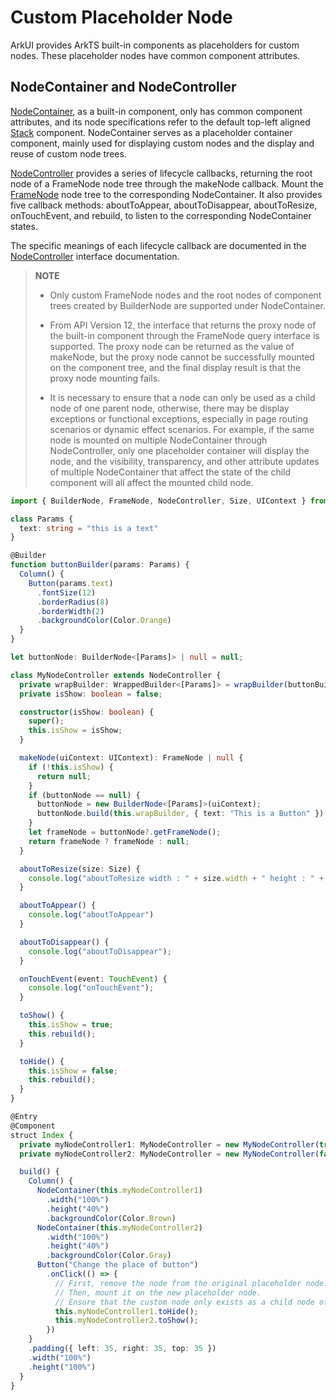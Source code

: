 # Custom Placeholder Node

ArkUI provides ArkTS built-in components as placeholders for custom nodes. These placeholder nodes have common component attributes.

## NodeContainer and NodeController

[NodeContainer](../reference/apis-arkui/arkui-ts/ts-basic-components-nodecontainer.md), as a built-in component, only has common component attributes, and its node specifications refer to the default top-left aligned [Stack](../reference/apis-arkui/arkui-ts/ts-container-stack.md) component. NodeContainer serves as a placeholder container component, mainly used for displaying custom nodes and the display and reuse of custom node trees.

[NodeController](../reference/apis-arkui/js-apis-arkui-nodeController.md) provides a series of lifecycle callbacks, returning the root node of a FrameNode node tree through the makeNode callback. Mount the [FrameNode](../reference/apis-arkui/js-apis-arkui-frameNode.md) node tree to the corresponding NodeContainer. It also provides five callback methods: aboutToAppear, aboutToDisappear, aboutToResize, onTouchEvent, and rebuild, to listen to the corresponding NodeContainer states.

The specific meanings of each lifecycle callback are documented in the [NodeController](../reference/apis-arkui/js-apis-arkui-nodeController.md) interface documentation.

> **NOTE**
> 
> - Only custom FrameNode nodes and the root nodes of component trees created by BuilderNode are supported under NodeContainer.
> 
> - From API Version 12, the interface that returns the proxy node of the built-in component through the FrameNode query interface is supported. The proxy node can be returned as the value of makeNode, but the proxy node cannot be successfully mounted on the component tree, and the final display result is that the proxy node mounting fails.
> 
> - It is necessary to ensure that a node can only be used as a child node of one parent node, otherwise, there may be display exceptions or functional exceptions, especially in page routing scenarios or dynamic effect scenarios. For example, if the same node is mounted on multiple NodeContainer through NodeController, only one placeholder container will display the node, and the visibility, transparency, and other attribute updates of multiple NodeContainer that affect the state of the child component will all affect the mounted child node.

```ts
import { BuilderNode, FrameNode, NodeController, Size, UIContext } from '@kit.ArkUI'

class Params {
  text: string = "this is a text"
}

@Builder
function buttonBuilder(params: Params) {
  Column() {
    Button(params.text)
      .fontSize(12)
      .borderRadius(8)
      .borderWidth(2)
      .backgroundColor(Color.Orange)
  }
}

let buttonNode: BuilderNode<[Params]> | null = null;

class MyNodeController extends NodeController {
  private wrapBuilder: WrappedBuilder<[Params]> = wrapBuilder(buttonBuilder);
  private isShow: boolean = false;

  constructor(isShow: boolean) {
    super();
    this.isShow = isShow;
  }

  makeNode(uiContext: UIContext): FrameNode | null {
    if (!this.isShow) {
      return null;
    }
    if (buttonNode == null) {
      buttonNode = new BuilderNode<[Params]>(uiContext);
      buttonNode.build(this.wrapBuilder, { text: "This is a Button" })
    }
    let frameNode = buttonNode?.getFrameNode();
    return frameNode ? frameNode : null;
  }

  aboutToResize(size: Size) {
    console.log("aboutToResize width : " + size.width + " height : " + size.height)
  }

  aboutToAppear() {
    console.log("aboutToAppear")
  }

  aboutToDisappear() {
    console.log("aboutToDisappear");
  }

  onTouchEvent(event: TouchEvent) {
    console.log("onTouchEvent");
  }

  toShow() {
    this.isShow = true;
    this.rebuild();
  }

  toHide() {
    this.isShow = false;
    this.rebuild();
  }
}

@Entry
@Component
struct Index {
  private myNodeController1: MyNodeController = new MyNodeController(true);
  private myNodeController2: MyNodeController = new MyNodeController(false);

  build() {
    Column() {
      NodeContainer(this.myNodeController1)
        .width("100%")
        .height("40%")
        .backgroundColor(Color.Brown)
      NodeContainer(this.myNodeController2)
        .width("100%")
        .height("40%")
        .backgroundColor(Color.Gray)
      Button("Change the place of button")
        .onClick(() => {
          // First, remove the node from the original placeholder node.
          // Then, mount it on the new placeholder node.
          // Ensure that the custom node only exists as a child node of one node.
          this.myNodeController1.toHide();
          this.myNodeController2.toShow();
        })
    }
    .padding({ left: 35, right: 35, top: 35 })
    .width("100%")
    .height("100%")
  }
}
```
